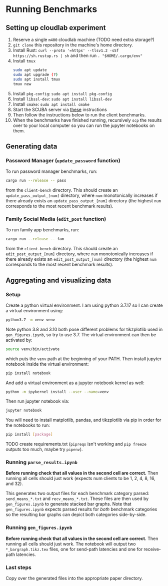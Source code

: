 # Running Benchmarks

## Setting up cloudlab experiment

1. Reserve a single `m400` cloudlab machine (TODO need extra storage?)
1. `git clone` this repository in the machine's home directory.
1. Install Rust: `curl --proto '=https' --tlsv1.2 -sSf https://sh.rustup.rs | sh` and then run `. "$HOME/.cargo/env"`
1. Install `tmux`
   ```sh
   sudo apt update
   sudo apt upgrade (?)
   sudo apt install tmux
   tmux new
   ```
1. Install `pkg-config`: `sudo apt install pkg-config`
1. Install `libssl-dev`: `sudo apt install libssl-dev`
1. Install `cmake`: `sudo apt install cmake`
1. Start the SCUBA server via [these](https://github.com/princeton-sns/scuba/blob/main/server/README.md) instructions
1. Then follow the instructions below to run the client benchmarks.
1. When the benchmarks have finished running, recursively `scp` the results over to your local computer so you can run the jupyter notebooks on them. 

## Generating data

### Password Manager (`update_password` function)

To run password manager benchmarks, run:

```sh
cargo run --release -- pass
```

from the `client-bench` directory. This should create
an `update_pass_output_[num]` directory, where `num` monotonically increases if
there already exists an `update_pass_output_[num]` directory (the highest `num`
corresponds to the most recent benchmark results).

### Family Social Media (`edit_post` function)

To run family app benchmarks, run:

```sh
cargo run --release -- fam
```

from the `client-bench` directory. This should create
an `edit_post_output_[num]` directory, where `num` monotonically increases if
there already exists an `edit_post_output_[num]` directory (the highest `num`
corresponds to the most recent benchmark results).

## Aggregating and visualizing data

### Setup

Create a python virtual environment. I am using python 3.7.17 so I can create
a virtual environment using:

```sh
python3.7 -m venv venv
```

Note python 3.8 and 3.10 both pose different problems for tikzplotlib used in `gen_figures.ipynb`, so try to use 3.7.
The virtual environment can then be activated by:

```sh
source venv/bin/activate
```

which puts the `venv` path at the beginning of your PATH. Then install jupyter notebook
inside the virtual environment:

```sh
pip install notebook
```

And add a virtual environment as a jupyter notebook kernel as well:

```sh
python -m ipykernel install --user --name=venv
```

Then run jupyter notebook via:

```sh
jupyter notebook
```

You will need to install matplotlib, pandas, and tikzplotlib via pip in order for the notebooks to run:

```sh
pip install [package]
```

TODO create requirements.txt (`pipreqs` isn't working and `pip freeze` outputs too much, maybe try `pipenv`).

### Running `parse_results.ipynb`

**Before running check that all values in the second cell are correct.** Then running
all cells should just work (expects num clients to be 1, 2, 4, 8, 16, and 32).

This generates two output files for each benchmark category parsed: `send_means_*.txt` and `recv_means_*.txt`. These files are then used by `gen_figures.ipynb` to generate stacked bar graphs. Note that `gen_figures.ipynb` expects parsed results for *both* benchmark categories so the resulting bar graphs can depict both categories side-by-side.

### Running `gen_figures.ipynb`

**Before running check that all values in the second cell are correct.** Then running all cells should just work. The notebook will output two `*_bargraph.tikz.tex` files, one for send-path latencies and one for receive-path latencies.

### Last steps

Copy over the generated files into the appropriate paper directory.
